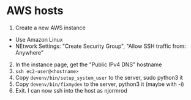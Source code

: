 # AWS hosts

1. Create a new AWS instance
  - Use Amazon Linux
  - NEtwork Settings: "Create Security Group", "Allow SSH traffic from: Anywhere"
2. In the instance page, get the "Public IPv4 DNS" hostname
3. `ssh ec2-user@<hostname>`
4. Copy `devenv/bin/setup_system_user` to the server, sudo python3 it
5. Copy `devenv/bin/fixmydev` to the server, python3 it (maybe with -i)
6. Exit. I can now ssh into the host as njormrod
